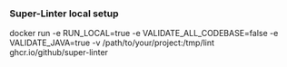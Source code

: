 ### Super-Linter local setup
docker run -e RUN_LOCAL=true -e VALIDATE_ALL_CODEBASE=false -e VALIDATE_JAVA=true -v /path/to/your/project:/tmp/lint ghcr.io/github/super-linter






